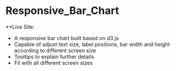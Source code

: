 # Responsive_Bar_Chart

**Live Site:

* A responsive bar chart built based on d3.js
* Capable of adjust text size, label positions, bar width and height according to different screen size
* Tooltips to explain further details
* Fit with all different screen sizes

